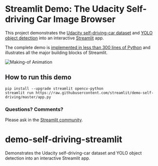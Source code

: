 
# Streamlit Demo: The Udacity Self-driving Car Image Browser

This project demonstrates the [Udacity self-driving-car dataset](https://github.com/udacity/self-driving-car) and [YOLO object detection](https://pjreddie.com/darknet/yolo) into an interactive [Streamlit](https://streamlit.io) app.

The complete demo is [implemented in less than 300 lines of Python](https://github.com/streamlit/demo-self-driving/blob/master/app.py) and illustrates all the major building blocks of Streamlit.

![Making-of Animation](https://raw.githubusercontent.com/streamlit/demo-self-driving/master/av_final_optimized.gif "Making-of Animation")

## How to run this demo
```
pip install --upgrade streamlit opencv-python
streamlit run https://raw.githubusercontent.com/streamlit/demo-self-driving/master/app.py
```

### Questions? Comments?

Please ask in the [Streamlit community](https://discuss.streamlit.io).



# demo-self-driving-streamlit
Demonstrates the Udacity self-driving-car dataset and YOLO object detection into an interactive Streamlit app.

